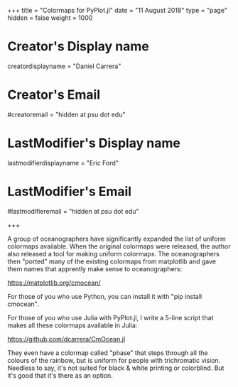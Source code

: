 +++
title = "Colormaps for PyPlot.jl"
date = "11 August 2018"
type = "page"
hidden = false
weight = 1000

# Creator's Display name
creatordisplayname = "Daniel Carrera"
# Creator's Email
#creatoremail = "hidden at psu dot edu"
# LastModifier's Display name
lastmodifierdisplayname = "Eric Ford"
# LastModifier's Email
#lastmodifieremail = "hidden at psu dot edu"

+++



A group of oceanographers have significantly expanded the list of uniform colormaps available. When the original colormaps were released, the author also released a tool for making uniform colormaps. The oceanographers then "ported" many of the existing colormaps from matplotlib and gave them names that apprently make sense to oceanographers:

https://matplotlib.org/cmocean/


For those of you who use Python, you can install it with "pip install cmocean".

For those of you who use Julia with PyPlot.jl, I write a 5-line script that makes all these colormaps available in Julia:

https://github.com/dcarrera/CmOcean.jl


They even have a colormap called "phase" that steps through all the colours of the rainbow, but is uniform for people with trichromatic vision. Needless to say, it's not suited for black & white printing or colorblind. But it's good that it's there as an option.

